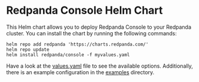 # Redpanda Console Helm Chart

This Helm chart allows you to deploy Redpanda Console to your Redpanda cluster.
You can install the chart by running the following commands:

```shell
helm repo add redpanda 'https://charts.redpanda.com/' 
helm repo update
helm install redpanda/console -f myvalues.yaml
```

Have a look at the [values.yaml](./console/values.yaml) file to see the available options.
Additionally, there is an example configuration in the [examples](./examples) directory.
